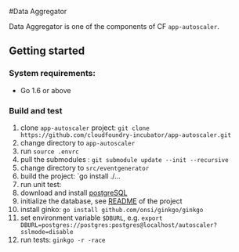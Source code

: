 #Data Aggregator

Data Aggregator is one of the components of CF `app-autoscaler`. 

## Getting started

### System requirements:

* Go 1.6 or above

### Build and test

1. clone `app-autoscaler` project: `git clone https://github.com/cloudfoundry-incubator/app-autoscaler.git`
1. change directory to `app-autoscaler`
1. run `source .envrc`
1. pull the submodules : `git submodule update --init --recursive`
1. change directory to `src/eventgenerator`
1. build the project: `go install ./...
1. run unit test:
  1. download and install [postgreSQL][a]
  1. initialize the database, see [README][b] of the project
  1. install ginko: `go install github.com/onsi/ginkgo/ginkgo`
  1. set environment variable `$DBURL`, e.g. `export DBURL=postgres://postgres:postgres@localhost/autoscaler?sslmode=disable`
  1. run tests: `ginkgo -r -race`


[a]: https://www.postgresql.org/download/
[b]: ../../README.md
